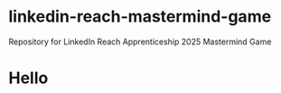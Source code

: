 # linkedin-reach-mastermind-game

Repository for LinkedIn Reach Apprenticeship 2025 Mastermind Game

# Hello
